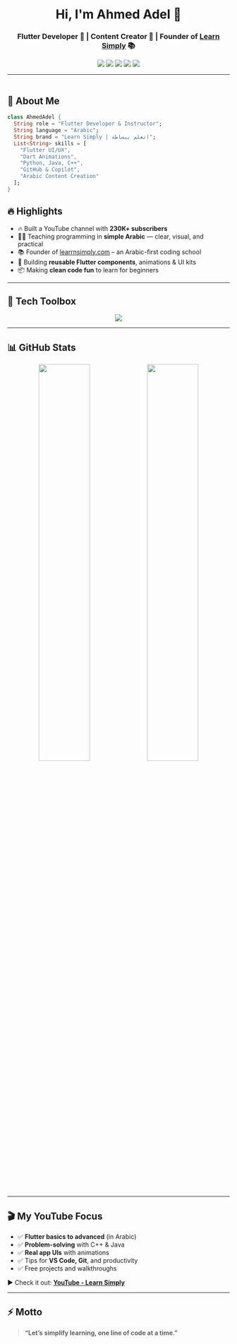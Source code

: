 <h1 align="center">Hi, I'm Ahmed Adel 👋</h1>
<h3 align="center">Flutter Developer 🧠 | Content Creator 🎥 | Founder of <a href="https://learrnsimply.com" target="_blank">Learn Simply</a> 📚</h3>

<p align="center">
  <a href="https://instagram.com/ahmed.aaddel"><img src="https://img.shields.io/badge/@ahmed.aaddel-E4405F?style=for-the-badge&logo=instagram&logoColor=white" /></a>
  <a href="https://linkedin.com/in/ahmed-adel-11bba6177"><img src="https://img.shields.io/badge/Ahmed%20Adel-0077B5?style=for-the-badge&logo=linkedin&logoColor=white" /></a>
  <a href="https://www.youtube.com/@Learn_Simply/videos/?sub_confirmation=1"><img src="https://img.shields.io/badge/YouTube-Learn_Simply-FF0000?style=for-the-badge&logo=youtube&logoColor=white" /></a>
  <a href="https://facebook.com/ahmed.learnsimply"><img src="https://img.shields.io/badge/Facebook-1877F2?style=for-the-badge&logo=facebook&logoColor=white" /></a>
  <a href="https://learrnsimply.com"><img src="https://img.shields.io/badge/Website-learrnsimply.com-blueviolet?style=for-the-badge&logo=google-chrome&logoColor=white" /></a>
</p>

---

<img src="https://media.giphy.com/media/3o7abKhOpu0NwenH3O/giphy.gif" width="100%" height="3px" />

## 🚀 About Me

```dart
class AhmedAdel {
  String role = "Flutter Developer & Instructor";
  String language = "Arabic";
  String brand = "Learn Simply | اتعلم ببساطة";
  List<String> skills = [
    "Flutter UI/UX",
    "Dart Animations",
    "Python, Java, C++",
    "GitHub & Copilot",
    "Arabic Content Creation"
  ];
}
```
## 🔥 Highlights

- 🔥 Built a YouTube channel with **230K+ subscribers**
- 👨‍🏫 Teaching programming in **simple Arabic** — clear, visual, and practical
- 📚 Founder of [learrnsimply.com](https://learrnsimply.com) – an Arabic-first coding school
- 🧩 Building **reusable Flutter components**, animations & UI kits
- 📦 Making **clean code fun** to learn for beginners

---

## 🧰 Tech Toolbox

<p align="center">
  <img src="https://skillicons.dev/icons?i=flutter,dart,cpp,java,python,vscode,github,figma,git,bash" />
</p>

---

## 📊 GitHub Stats

<p align="center">
  <img src="https://github-readme-stats.vercel.app/api?username=ahmedlearnSimply&show_icons=true&theme=tokyonight&hide_border=true&border_radius=10" width="48%" />
  <img src="https://github-readme-streak-stats.herokuapp.com/?user=ahmedlearnSimply&theme=tokyonight&hide_border=true&border_radius=10" width="48%" />
</p>

---

## 🎬 My YouTube Focus

- ✅ **Flutter basics to advanced** (in Arabic)
- ✅ **Problem-solving** with C++ & Java
- ✅ **Real app UIs** with animations
- ✅ Tips for **VS Code, Git**, and productivity
- ✅ Free projects and walkthroughs

▶️ Check it out: [**YouTube - Learn Simply**](https://www.youtube.com/@Learn_Simply/videos/?sub_confirmation=1)

---



## ⚡️ Motto

> **“Let’s simplify learning, one line of code at a time.”**
